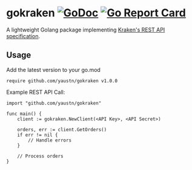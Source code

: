 # gokraken [![GoDoc](https://godoc.org/github.com/yaustn/gokraken?status.svg)](https://pkg.go.dev/github.com/yaustn/gokraken) [![Go Report Card](https://goreportcard.com/badge/github.com/yaustn/gokraken)](https://goreportcard.com/report/github.com/yaustn/gokraken)
A lightweight Golang package implementing [Kraken's REST API specification](https://www.kraken.com/en-us/features/api).

## Usage

Add the latest version to your go.mod
```
require github.com/yaustn/gokraken v1.0.0
```

Example REST API Call:
```
import "github.com/yaustn/gokraken"

func main() {
    client := gokraken.NewClient(<API Key>, <API Secret>)

    orders, err := client.GetOrders()
	if err != nil {
        // Handle errors
	}

	// Process orders
}
```
